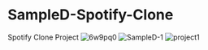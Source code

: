 # SampleD-Spotify-Clone
Spotify Clone Project
![6w9pq0](https://user-images.githubusercontent.com/36427460/194759850-cd35b14b-5b03-4891-90f0-0179e62e80a4.gif)
![SampleD-1](https://user-images.githubusercontent.com/36427460/194760762-177ebf55-ce83-4bdb-9f2b-b217d60f1f4e.jpg)
![project1](https://user-images.githubusercontent.com/36427460/194761109-d0749375-e9e5-4775-9f14-ecb32480ffbe.jpg)
